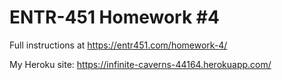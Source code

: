 # ENTR-451 Homework #4

Full instructions at https://entr451.com/homework-4/

My Heroku site:
https://infinite-caverns-44164.herokuapp.com/